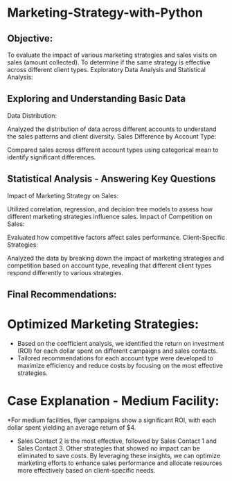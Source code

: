 # Marketing-Strategy-with-Python

## Objective:

To evaluate the impact of various marketing strategies and sales visits on sales (amount collected).
To determine if the same strategy is effective across different client types.
Exploratory Data Analysis and Statistical Analysis:

## Exploring and Understanding Basic Data
Data Distribution:

Analyzed the distribution of data across different accounts to understand the sales patterns and client diversity.
Sales Difference by Account Type:

Compared sales across different account types using categorical mean to identify significant differences.
## Statistical Analysis - Answering Key Questions
Impact of Marketing Strategy on Sales:

Utilized correlation, regression, and decision tree models to assess how different marketing strategies influence sales.
Impact of Competition on Sales:

Evaluated how competitive factors affect sales performance.
Client-Specific Strategies:

Analyzed the data by breaking down the impact of marketing strategies and competition based on account type, revealing that different client types respond differently to various strategies.
## Final Recommendations:
# Optimized Marketing Strategies:

* Based on the coefficient analysis, we identified the return on investment (ROI) for each dollar spent on different campaigns and sales contacts.
* Tailored recommendations for each account type were developed to maximize efficiency and reduce costs by focusing on the most effective strategies.
# Case Explanation - Medium Facility:

*For medium facilities, flyer campaigns show a significant ROI, with each dollar spent yielding an average return of $4.
* Sales Contact 2 is the most effective, followed by Sales Contact 1 and Sales Contact 3.
Other strategies that showed no impact can be eliminated to save costs.
By leveraging these insights, we can optimize marketing efforts to enhance sales performance and allocate resources more effectively based on client-specific needs.
